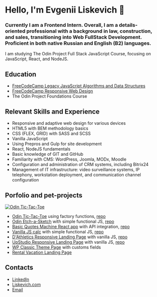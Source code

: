 # Hello, I'm Evgenii Liskevich 👋

### Сurrently I am a Frontend Intern. Overall, I am a details-oriented professional with a background in law, construction, and sales, transitioning into Web FullStack Development. Proficient in both native Russian and English (B2) languages.

I am studying The Odin Project Full Stack JavaScript Course, focusing on JavaScript, React, and NodeJS.

## Education
- [FreeCodeCamp Legacy JavaScript Algorithms and Data Structures](https://www.freecodecamp.org/certification/Barister/javascript-algorithms-and-data-structures)
- [FreeCodeCamp Responsive Web Design](https://www.freecodecamp.org/certification/Barister/responsive-web-design)
- The Odin Project Foundations Course

## Relevant Skills and Experience
- Responsive and adaptive web design for various devices
- HTML5 with BEM methodology basics
- CSS (FLEX, GRID) with SASS and SCSS
- Vanilla JavaScript
- Using Prepros and Gulp for site development
- React, NodeJS fundamentals
- Basic knowledge of GIT and GitHub
- Familiarity with CMS: WordPress, Joomla, MODx, Moodle
- Configuration and administration of CRM systems, including Bitrix24
- Management of IT infrastructure: video surveillance systems, IP telephony, workstation deployment, and communication channel configuration

## Porfolio and pet-projects
[![Odin Tic-Tac-Toe](https://liskevich.com/img/tic-tac-toe_crop.jpg)](https://barister.github.io/odin-tictactoe/)
- [Odin Tic-Tac-Toe](https://barister.github.io/odin-tictactoe/) using factory functions, [repo](https://github.com/Barister/odin-tictactoe)
- [Odin Etch-a-Sketch](https://barister.github.io/etch-a-sketch/) with simple functional JS, [repo](https://github.com/Barister/etch-a-sketch)
- [Basic Quotes Machine React app](https://barister.github.io/quotes-machine) with API integration, [repo](https://github.com/Barister/quotes-machine)
- [Vanilla JS calc](https://barister.github.io/calculator/) with simple functional JS, [repo](https://github.com/Barister/calculator)
- [D'Athletics Responsive Landing Page](https://barister.github.io/dathletics/) with vanilla JS, [repo](https://github.com/Barister/dathletics)
- [UpStudio Responsive Landing Page](https://barister.github.io/upstudio/) with vanilla JS, [repo](https://github.com/Barister/upstudio)
- [WP Сlassic Theme Page](https://geniecreates.art/) with customs fields
- [Rental Vacation Landing Page](https://opsa-karelia.ru/)

## Contacts
- [LinkedIn]()
- [Liskevich.com](https://liskevich.com)
- [Email](mailto:eliskevich@gmail.com)